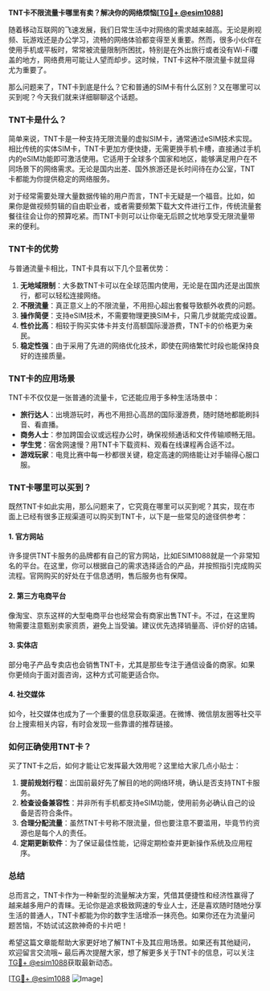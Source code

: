 **TNT卡不限流量卡哪里有卖？解决你的网络烦恼[[TG💪+ @esim1088](https://t.me/s/esim1088)]**

随着移动互联网的飞速发展，我们日常生活中对网络的需求越来越高。无论是刷视频、玩游戏还是办公学习，流畅的网络体验都变得至关重要。然而，很多小伙伴在使用手机或平板时，常常被流量限制所困扰，特别是在外出旅行或者没有Wi-Fi覆盖的地方，网络费用可能让人望而却步。这时候，TNT卡这种不限流量卡就显得尤为重要了。

那么问题来了，TNT卡到底是什么？它和普通的SIM卡有什么区别？又在哪里可以买到呢？今天我们就来详细聊聊这个话题。

### TNT卡是什么？

简单来说，TNT卡是一种支持无限流量的虚拟SIM卡，通常通过eSIM技术实现。相比传统的实体SIM卡，TNT卡更加方便快捷，无需更换手机卡槽，直接通过手机内的eSIM功能即可激活使用。它适用于全球多个国家和地区，能够满足用户在不同场景下的网络需求。无论是国内出差、国外旅游还是长时间待在办公室，TNT卡都能为你提供稳定的网络服务。

对于经常需要处理大量数据传输的用户而言，TNT卡无疑是一个福音。比如，如果你是做视频剪辑的自由职业者，或者需要频繁下载大文件进行工作，传统流量套餐往往会让你的预算吃紧。而TNT卡则可以让你毫无后顾之忧地享受无限流量带来的便利。

### TNT卡的优势

与普通流量卡相比，TNT卡具有以下几个显著优势：

1. **无地域限制**：大多数TNT卡可以在全球范围内使用，无论是在国内还是出国旅行，都可以轻松连接网络。
2. **不限流量**：真正意义上的不限流量，不用担心超出套餐导致额外收费的问题。
3. **操作简便**：支持eSIM技术，不需要物理更换SIM卡，只需几步就能完成设置。
4. **性价比高**：相较于购买实体卡并支付高额国际漫游费，TNT卡的价格更为亲民。
5. **稳定性强**：由于采用了先进的网络优化技术，即使在网络繁忙时段也能保持良好的连接质量。

### TNT卡的应用场景

TNT卡不仅仅是一张普通的流量卡，它还能应用于多种生活场景中：

- **旅行达人**：出境游玩时，再也不用担心高昂的国际漫游费，随时随地都能刷抖音、看直播。
- **商务人士**：参加跨国会议或远程办公时，确保视频通话和文件传输顺畅无阻。
- **学生党**：宿舍网速慢？用TNT卡下载资料、观看在线课程再合适不过。
- **游戏玩家**：电竞比赛中每一秒都很关键，稳定高速的网络能让对手输得心服口服。

### TNT卡哪里可以买到？

既然TNT卡如此实用，那么问题来了，它究竟在哪里可以买到呢？其实，现在市面上已经有很多正规渠道可以购买到TNT卡，以下是一些常见的途径供参考：

#### 1. 官方网站
许多提供TNT卡服务的品牌都有自己的官方网站，比如ESIM1088就是一个非常知名的平台。在这里，你可以根据自己的需求选择适合的产品，并按照指引完成购买流程。官网购买的好处在于信息透明，售后服务也有保障。

#### 2. 第三方电商平台
像淘宝、京东这样的大型电商平台也经常会有商家出售TNT卡。不过，在这里购物需要注意甄别卖家资质，避免上当受骗。建议优先选择销量高、评价好的店铺。

#### 3. 实体店
部分电子产品专卖店也会销售TNT卡，尤其是那些专注于通信设备的商家。如果你更倾向于面对面咨询，这种方式可能更适合你。

#### 4. 社交媒体
如今，社交媒体也成为了一个重要的信息获取渠道。在微博、微信朋友圈等社交平台上搜索相关内容，有时会发现一些靠谱的推荐链接。

### 如何正确使用TNT卡？

买了TNT卡之后，如何才能让它发挥最大效用呢？这里给大家几点小贴士：

1. **提前规划行程**：出国前最好先了解目的地的网络环境，确认是否支持TNT卡服务。
2. **检查设备兼容性**：并非所有手机都支持eSIM功能，使用前务必确认自己的设备是否符合条件。
3. **合理分配流量**：虽然TNT卡号称不限流量，但也要注意不要滥用，毕竟节约资源也是每个人的责任。
4. **定期更新软件**：为了保证最佳性能，记得定期检查并更新操作系统及应用程序。

### 总结

总而言之，TNT卡作为一种新型的流量解决方案，凭借其便捷性和经济性赢得了越来越多用户的青睐。无论你是追求极致网速的专业人士，还是喜欢随时随地分享生活的普通人，TNT卡都能为你的数字生活增添一抹亮色。如果你还在为流量问题苦恼，不妨试试这款神奇的卡片吧！

希望这篇文章能帮助大家更好地了解TNT卡及其应用场景。如果还有其他疑问，欢迎留言交流哦~ 最后再次提醒大家，想了解更多关于TNT卡的信息，可以关注[TG💪+ @esim1088](https://t.me/s/esim1088)获取最新动态。

[[TG💪+ @esim1088](https://t.me/s/esim1088) ![Image](https://i.postimg.cc/4NQfJmqS/Snipaste-2025-05-13-00-14-12.png)]